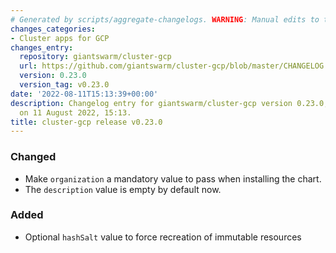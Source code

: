 ```yaml
---
# Generated by scripts/aggregate-changelogs. WARNING: Manual edits to this files will be overwritten.
changes_categories:
- Cluster apps for GCP
changes_entry:
  repository: giantswarm/cluster-gcp
  url: https://github.com/giantswarm/cluster-gcp/blob/master/CHANGELOG.md#0230---2022-08-11
  version: 0.23.0
  version_tag: v0.23.0
date: '2022-08-11T15:13:39+00:00'
description: Changelog entry for giantswarm/cluster-gcp version 0.23.0, published
  on 11 August 2022, 15:13.
title: cluster-gcp release v0.23.0
---
```


### Changed
- Make `organization` a mandatory value to pass when installing the chart.
- The `description` value is empty by default now.
### Added
- Optional `hashSalt` value to force recreation of immutable resources
